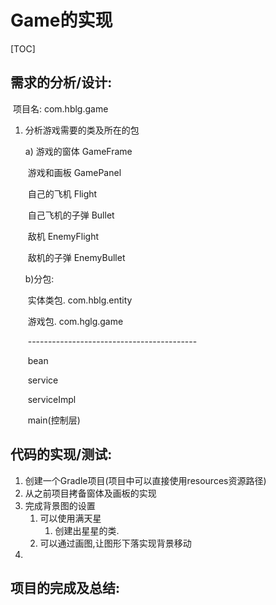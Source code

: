 # Game的实现

[TOC]

## 需求的分析/设计:

​	项目名:	 com.hblg.game

 1. 分析游戏需要的类及所在的包

    a) 游戏的窗体 		   GameFrame

    ​	游戏和画板			GamePanel 

    ​	自己的飞机			Flight

    ​	自己飞机的子弹	Bullet

    ​	敌机					   EnemyFlight

    ​	敌机的子弹		   EnemyBullet

    b)分包: 

    ​	实体类包.	com.hblg.entity

    ​	游戏包.		com.hglg.game

    ​	------------------------------------------

    ​	bean

    ​	service

    ​	serviceImpl

    ​	main(控制层)



## 代码的实现/测试:

1. 创建一个Gradle项目(项目中可以直接使用resources资源路径)
2. 从之前项目拷备窗体及画板的实现
3. 完成背景图的设置
   1. 可以使用满天星
      1. 创建出星星的类.
   2. 可以通过画图,让图形下落实现背景移动
4. 

## 项目的完成及总结:

